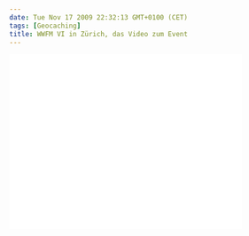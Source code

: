 ```yaml
---
date: Tue Nov 17 2009 22:32:13 GMT+0100 (CET)
tags: [Geocaching]
title: WWFM VI in Zürich, das Video zum Event
---
```


<iframe width="420" height="315" src="//www.youtube.com/embed/9u-K_LFbGO8" frameborder="0" allowfullscreen></iframe>



